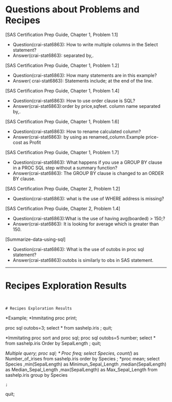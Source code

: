 
# Questions about Problems and Recipes

[SAS Certification Prep Guide, Chapter 1, Problem 1.1]
* Question(crai-stat6863): How to write multiple columns in the Select statement?
* Answer(crai-stat6863): separated by,.

[SAS Certification Prep Guide, Chapter 1, Problem 1.2]
* Question(crai-stat6863): How many statements are in this example?
* Answer( crai-stat6863): Statements include; at the end of the line.

[SAS Certification Prep Guide, Chapter 1, Problem 1.4]
* Question(crai-stat6863): How to use order clause is SQL?
* Answer(crai-stat6863):order by price,sqfeet. column name separated by,.

[SAS Certification Prep Guide, Chapter 1, Problem 1.6]
* Question(crai-stat6863): How to rename calculated column?
* Answer(crai-stat6863): by using as renamed_column.Example price-cost as Profit 

[SAS Certification Prep Guide, Chapter 1, Problem 1.7]
* Question(crai-stat6863): What happens if you use a GROUP BY clause in a PROC SQL step without a summary function? 
* Answer(crai-stat6863): The GROUP BY clause is changed to an ORDER BY clause. 

[SAS Certification Prep Guide, Chapter 2, Problem 1.2]
* Question(crai-stat6863): what is the use of WHERE address is missing? 

[SAS Certification Prep Guide, Chapter 2, Problem 1.4]
* Question(crai-stat6863):What is the use of having avg(boarded) > 150;?
* Answer(crai-stat6863): It is looking for average which is greater than 150.

[Summarize-data-using-sql]
* Question(crai-stat6863): What is the use of outobs in proc sql statement?
* Answer(crai-stat6863):outobs is similarly to obs in SAS statement.


***


# Recipes Exploration Results



```


# Recipes Exploration Results

```
*Example;
*Immitating proc print;

proc sql outobs=3;
	select *
	from sashelp.iris
	;
quit;

*Immitating proc sort and proc sql;
proc sql outobs=5 number;
	select *
	from sashelp.iris
	Order by SepalLength
	;
quit;

*Multiple query;
proc sql;
	* Proc freq;
	select Species, count(*) as Number_of_irises
	from sashelp.iris
	order by Species 
	;
	*proc mean;
	select 
		 Species 
		 ,min(SepalLength) as Minimun_Sepal_Length
		 ,median(SepalLength) as Median_Sepal_Length
		 ,max(SepalLength) as Max_Sepal_Length 
	from 
		sashelp.iris
	group by 
		Species

	;
quit;



```
